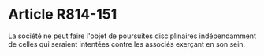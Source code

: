# Article R814-151

La société ne peut faire l'objet de poursuites disciplinaires indépendamment de celles qui seraient intentées contre les associés exerçant en son sein.